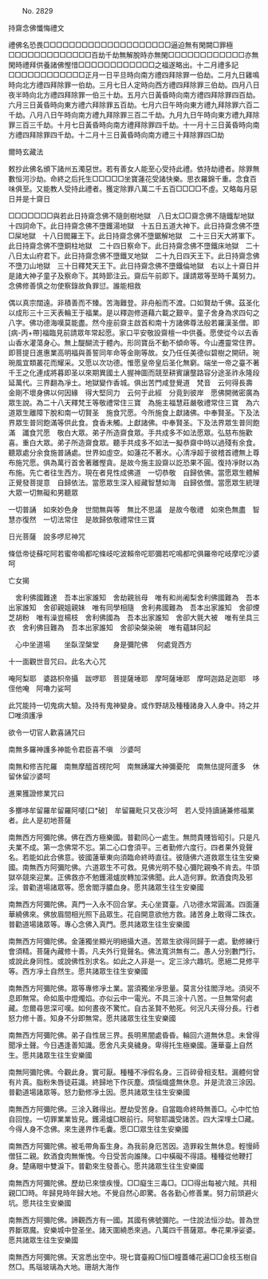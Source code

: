 ﻿　　No. 2829

持齋念佛懺悔禮文

禮佛名恐畏□□□□□□□□□□□□□□□□□□□□逼迫無有閑闕□罪極□□□□□□□□□□□□□百劫千劫無解脫時亦無閑□□□□□□□□□□□□亦無閑時禮拜供養諸佛慳惜□□□□□□□□□□□□之福遂略出。十二月禮多記□□□□□□□□□□□□正月一日平旦時向南方禮四拜除罪一伯劫。二月九日雞鳴時向北方禮四拜除罪一伯劫。三月七日人定時向西方禮四拜除罪三伯劫。四月八日夜半時向北方禮四拜除罪一伯三十劫。五月六日黃昏時向南方禮四拜除罪四百劫。六月三日黃昏時向東方禮六拜除罪五百劫。七月六日午時向東方禮九拜除罪六百二千劫。八月八日午時向南方禮九拜除罪三百二千劫。九月九日午時向東方禮九拜除罪三百三千劫。十月七日黃昏時向南方禮拜除罪四千劫。十一月十三日黃昏時向南方禮四拜除罪四千劫。十二月十三日黃昏時向南方禮三十拜除罪四□劫

爾時玄藏法

敕抄此佛名頒下諸州五濁惡世。若有善女人能至心受持此禮。依持劫禮者。除罪無數恒河沙劫。命終之后托生□□□□□坐寶蓮花受諸快樂。思衣羅錦千重。念食百味俱至。又能教人受持此禮者。獲定除罪八萬二千五百□□□□不虛。又略每月惡日并是十齋日

□□□□□□□與若此日持齋念佛不隨劍樹地獄　八日太□□齋念佛不隨鐵犁地獄　十四詞命下。此日持齋念佛不墮鑊湯地獄　十五日五道大神下。此日持齋念佛不墮□屎地獄　十八日閻羅王下。此日持齋念佛不墮鋸解地獄　二十三日天大將軍下。此日持齋念佛不墮銅柱地獄　二十四日察命下。此日持齋念佛不墮鐵床地獄　二十八日太山府君下。此日持齋念佛不墮鐵叉地獄　二十九日四天王下。此日持齋念佛不墮刀山地獄　三十日釋梵天王下。此日持齋念佛不墮鐵倫地獄　右以上十齋日并是諸大神子童子及察命下。其時節注云。齋后午前即下。謹請眾等至時千萬努力。念佛修善慎之勿使察錄故負罪愆。誰能相救

偶以真宗闊遠。非積善而不臻。苦海難登。非舟船而不渡。口如賢劫千佛。茲圣化以成形三十三天表輪王于福業。是以釋迦修道藉六載之艱辛。童子舍身為求四句之八字。佛功德海嘆莫能盡。然今座前齋主啟首和南十方諸佛尊法般若羅漢圣僧。即[病-丙+帶]福臨見前請眾年常起愿。家口平安敬設齋檀一中供養。愿使從今以去香山香水灌蕩身心。無上醍醐流于體內。形同寶岳不動不傾命等。今山遷靈常住界。即菩提日進惠業高明福與善誓同年命等金剛等故。女乃任任美德似碧樹之開研。琬琬風宜類叢花而耀采。又愿以次功德。惟愿皇帝皇后圣化無窮。端坐一帝之臺不著千王之化連成將暮即圣以來期異國土人握神圖而競至耕賓讓壟路容分途圣祚永隆段延萬代。三界翻為凈土。地獄變作香城。俱出苦門咸登覺道　梵音　云何得長壽　金剛不壞身佛以何因緣　得大堅同力　云何于此經　分竟到彼岸　愿佛開微密廣為眾生說。為二十八天釋梵王等敬禮常住三寶　為施主福慧莊嚴敬禮常住三寶　為六道眾生離障下脫和南一切賢圣　施食咒愿。今所施食上獻諸佛。中奉賢圣。下及法界眾生普同飽滿等供此食。食香未觸。上獻諸佛。中奉賢圣。下及法界眾生普同飽滿　讖食咒愿　敬白大眾。弟子所造齋食眾。手共成多不如法愿眾。弘慈布施歡喜。重白大眾。弟子所造齋食眾。聽手共成多不如法一擬恭齋中時以過殘有余食。聽眾處分余食施普誦處。世界如虛空。如蓮花不著水。心清凈超于彼稽首禮無上尊布施咒愿。俱為萬行首舍著離慳貪。是故今施主設齋以訖恐果不圓。復持凈財以為布施。先亡者往生西方。現在者見性成佛道　一切恭敬　自歸依佛。當愿眾生體解正覺發菩提意　自歸依法。當愿眾生深入經藏智慧如海　自歸依僧。當愿眾生統理大眾一切無礙和男聽眾

一切普誦　如來妙色身　世間無與等　無比不思議　是故今敬禮　如來色無盡　智慧亦復然　一切法常住　是故歸依敬禮常住三寶

日光菩薩　說多啰尼神咒

條低帝徒蘇咜阿若蜜帝鳴都咜條岐咜波賴帝咜耶彌若咜鳴都咜俱羅帝咜岐摩咜沙婆呵

亡女揭

　舍利佛國難達　吾本出家誰知　舍劫親翁母　唯有和尚阇梨舍利佛國難為　吾本出家誰知　舍卻親姐親妹　唯有同學相隨　舍利弗國難為　吾本出家誰知　舍卻煙芝胡粉　唯有澡豈楊枝　舍利佛國為　吾本出家誰知　舍卻大氈大被　唯有坐具三衣　舍利佛目難為　吾本出家誰知　舍卻染槃染碗　唯有蘊缽同起

　心中坐道場　　坐臥涅槃堂　　身是彌陀佛
　何處覓西方　

十一面觀世音咒曰。此名大心咒

唵阿梨耶　婆路枳帝攝　跋啰耶　菩提薩埵耶　摩呵薩埵耶　摩呵迦路足迦耶　哆侄他唵　阿嚕力娑呵

此咒能持一切鬼病大驗。及持有鬼神變身。或作野胡及種種諸身入人身中。持之并□唯須護凈

欲令一切官人歡喜誦咒曰

南無多羅神護多神能令君臣喜不嗔　沙婆呵

南無和修吉陀羅　南無摩醯首楞陀呵　南無踴躍大神彌憂陀　南無佉提阿蘆多　休留休留沙婆呵

進果獲證修業咒曰

多擲哆牟留羅牟留羅阿嘙[口*破]　牟留羅毗只叉夜沙呵　若人受持讀誦兼修福業者。此人是初地菩薩

南無西方阿彌陀佛。佛在西方極樂國。普勸同心一處生。無問貴賤皆昭引。只是凡夫業不成。第一念佛常不忘。第二心口會須平。三者勤修六度行。四者果外覓聲名。若能如此合佛意。彼國蓮華東向須臨命終時直往。彼隨佛六道救眾生往生安樂國。南無西方阿彌陀佛。六道眾生不可救。見佛光明不發心彌陀親喚不肯去。牛頭獄卒競來迎業。正佛救亦不勉鑊湯爐炭轉加深佛聞。此人造何罪。飲酒食肉及邪淫。普勸道場諸眾等。愿舍閻浮膿血身。愿共諸眾生往生安樂國

南無西方阿彌陀佛。真門一入永不回合掌。夫心坐寶臺。八功德水常圓滿。四面蓮華繞佛來。佛放眉間相光照下品眾生。花自開意欲他方救。諸苦身上敢得二珠衣。普勸道場諸眾等。專心念佛入真門。愿共諸眾生往生安樂國

南無西方阿彌陀佛。金蓮獨坐顯光明絕攝大道。苦眾生欲得同歸于一處。勤修練行會須精。菩薩內藏修十善。凡夫外行覓聲名。佛法寬洪無有二。愚人分別數門行。或說此身同性。或說佛性別求名。如此之人非是一。定三涂六趣坑。愿絕二見修平等。西方凈土自然生。愿共諸眾生往生安樂國

南無西方阿彌陀佛。眾等專修凈土業。當須獨坐凈思量。莫言分往閻浮地。須臾不息即無常。命如風中燈燭焰。亦似云中一電光。不具三涂十八苦。一旦無常何處藏。忽爾尋思深可嘆。如何晝夜不驚忙。自古圣賢不勉死。何況凡夫得分長。行者怒力修十善。知身不分即無常。愿共諸眾生往生安樂國

南無西方阿彌陀佛。弟子自性居三界。長明黑闇處昏昏。輪回六道無休息。未曾得聞凈土聲。今日遇逢善知識。愿舍凡夫臭穢身。卑得托生極樂國。蓮華臺上自然生。愿共諸眾生往生安樂國

南無阿彌陀佛。今觀此身。實可厭。種種不凈假名身。三百碎骨相支駐。漏體何曾有片真。脂粉朱唇徒莊識。終歸地下作灰塵。煩惱熾盛無休息。并是流浪三涂因。普勸道場諸眾等。怒力勤修凈土因。愿共諸眾生往生安樂國

南無西方阿彌陀佛。三涂入難得出。歷劫受苦身。自當臨命終時無善□。心中忙怕自回惶。一切罪業業皆見。鑊湯爐□眼前行。阿黎耶識受諸苦。四大深埋土□藏。今得人身不念佛。來生邊界作毛囊。愿□□眾生往生安樂國

南無西方阿彌陀佛。被毛帶角畜生身。為我前身厄苦因。造罪殺生無休息。輕慢師僧狂二親。飲酒食肉無慚愧。今日受苦向誰陳。口中橫礙不得語。種種從他鞭打身。楚痛眼中雙淚下。普勸來生發善心。愿共諸眾生往生安樂國

南無西方阿彌陀佛。歷劫已來懷疾慢。□□癡生三毒□。□□得出每被六賊。共相親□□時。年歸見時年歸大地。不覺自然心即驚。各各勤心修善業。努力前頭避火坑。愿共往生安樂國

南無西方阿彌陀佛。諦觀西方有一國。其國有佛號彌陀。一住說法恒沙劫。普為世界斷眾魔。安樂城中登圣坐。諸天圍繞悉來過。八萬四千菩薩眾。奉花果凈娑婆。愿共諸眾生往生安樂國

南無西方阿彌陀佛。天宮悉出空中。現七寶臺殿□恒□幢蓋幡花遍□□金枝玉樹自然□。馬瑙玻璃為大地。珊胡大海作
